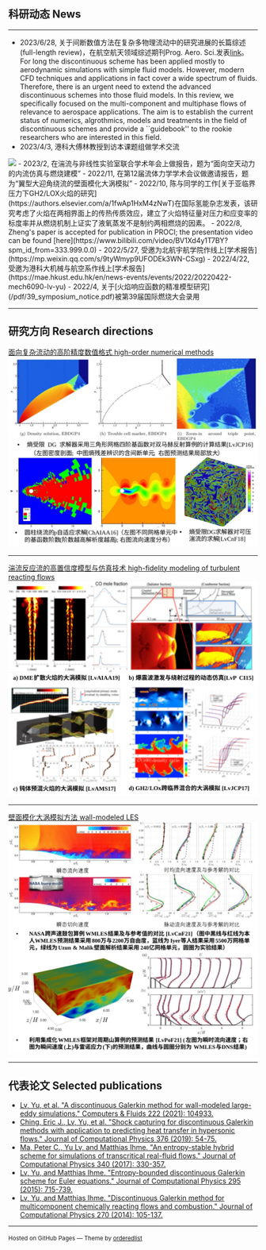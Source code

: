 ## 科研动态 News

---

- 2023/6/28, 关于间断数值方法在复杂多物理流动中的研究进展的长篇综述(full-length review)，在航空航天领域综述期刊Prog. Aero. Sci.发表[link](https://authors.elsevier.com/a/1hKJe1LW8XANg5)。For long the discontinuous scheme has been applied mostly to aerodynamic simulations with simple fluid models. However, modern CFD techniques and applications in fact cover a wide spectrum of fluids. Therefore, there is an urgent need to extend the advanced discontinuous schemes into those fluid models. In this review, we specifically focused on the multi-component and multiphase flows of relevance to aerospace applications. The aim is to establish the current status of numerics, algrothmics, models and treatments in the field of discontinuous schemes and provide a ``guidebook'' to the rookie researchers who are interested in this field.
- 2023/4/3, 港科大傅林教授到访本课题组做学术交流
<img src="images/linfu_meet_2023_4.jpg?raw=true"/>
- 2023/2, 在湍流与非线性实验室联合学术年会上做报告，题为“面向空天动力的内流仿真与燃烧建模”
- 2022/11, 在第12届流体力学学术会议做邀请报告，题为“翼型大迎角绕流的壁面模化大涡模拟”
- 2022/10, 陈与同学的工作[关于亚临界压力下GH2/LOX火焰的研究](https://authors.elsevier.com/a/1fwAp1HxM4zNwT)在国际氢能杂志发表，该研究考虑了火焰在两相界面上的传热传质效应，建立了火焰特征量对压力和应变率的标度率并从燃烧机制上证实了液氧蒸发不是制约两相燃烧的因素。
- 2022/8, Zheng's paper is accepted for publication in PROCI; the presentation video can be found [here](https://www.bilibili.com/video/BV1Xd4y1T7BY?spm_id_from=333.999.0.0)
- 2022/5/27, 受邀为北航宇航学院作线上[学术报告](https://mp.weixin.qq.com/s/9tyWmyp9UFODEk3WN-CSxg)
- 2022/4/22, 受邀为港科大机械与航空系作线上[学术报告](https://mae.hkust.edu.hk/en/news-events/events/2022/20220422-mech6090-lv-yu)
- 2022/4, 关于[火焰响应函数的精准模型研究](/pdf/39_symposium_notice.pdf)被第39届国际燃烧大会录用


---

## 研究方向 Research directions

[面向复杂流动的高阶精度数值格式 high-order numerical methods](/pdf/lv_homepage_numerics.pdf)
<img src="images/test1.svg?raw=true"/>

---
[湍流反应流的高置信度模型与仿真技术 high-fidelity modeling of turbulent reacting flows](/pdf/lv_homepage_combustion.pdf)
<img src="images/test2.svg?raw=true"/>

---
[壁面模化大涡模拟方法  wall-modeled LES](/pdf/lv_homepage_wmles.pdf)
<img src="images/test3.svg?raw=true"/>

---

## 代表论文 Selected publications

- [Lv, Yu, et al. "A discontinuous Galerkin method for wall-modeled large-eddy simulations." Computers & Fluids 222 (2021): 104933.](https://www.sciencedirect.com/science/article/pii/S0045793021000992?casa_token=DjmfFReh9A8AAAAA:lyKeBsXdSIiMZ2eiYbSPaltdvrpTPAgB55QoRZyHdrHS5ttX0MqQXpGrAnx6Bd-xe5ioZggPlQ)
- [Ching, Eric J., Lv, Yu, et al. "Shock capturing for discontinuous Galerkin methods with application to predicting heat transfer in hypersonic flows." Journal of Computational Physics 376 (2019): 54-75.](https://www.sciencedirect.com/science/article/pii/S0021999118306107?casa_token=r1EdTntOJdUAAAAA:CbiBLcUogrd5uJecFHqHvfOMLcBqvxnMoJC6sjgRlXQUZtizOEUKBeFU-uX4VC890xyMH9Lg7A)
- [Ma, Peter C., Yu Lv, and Matthias Ihme. "An entropy-stable hybrid scheme for simulations of transcritical real-fluid flows." Journal of Computational Physics 340 (2017): 330-357.](https://www.sciencedirect.com/science/article/pii/S0021999117302176?casa_token=d9DFg5JRORYAAAAA:BBTT4UuyjxeQWhyj9zqgMrKiolWxeNbIPP8MnQnJqcGTqwl23XdJaIfIgxyrsezkuYT2H4ZP_Q)
- [Lv, Yu, and Matthias Ihme. "Entropy-bounded discontinuous Galerkin scheme for Euler equations." Journal of Computational Physics 295 (2015): 715-739.](https://www.sciencedirect.com/science/article/pii/S002199911500282X?casa_token=p39XxJMMsisAAAAA:eVJk1g0927msqFzzMPXPiyQep1QZkdmoRPWu2DrFqot4-9m5K8eHDfN4_XzpbIO6TpTZmDzcRA)
- [Lv, Yu, and Matthias Ihme. "Discontinuous Galerkin method for multicomponent chemically reacting flows and combustion." Journal of Computational Physics 270 (2014): 105-137.](https://www.sciencedirect.com/science/article/pii/S0021999114002101?casa_token=c8E71Ki5EjkAAAAA:Ta6M3zO8b8pwGPciI9-othDRROQOF1H36IIRS8USNoUNQxDi8nvPYUX5q9SfW2lmunmwVhZO0g)



---
<p><small>Hosted on GitHub Pages &mdash; Theme by <a href="https://github.com/orderedlist">orderedlist</a></small></p>
<!-- Remove above link if you don't want to attibute -->
